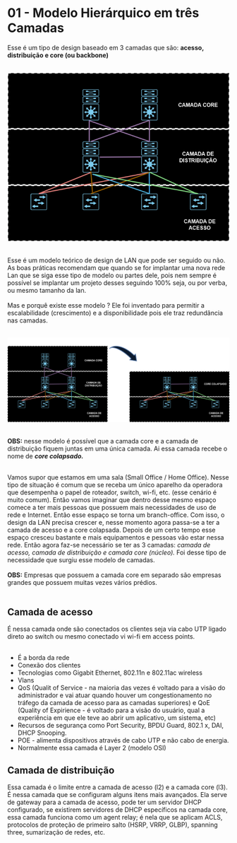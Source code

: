 # 01 - Modelo Hierárquico em três Camadas

Esse é um tipo de design baseado em 3 camadas que são: **acesso, distribuição e core (ou backbone)** <br></br>

![DESIGN](Imagens/design.png) <br></br>

Esse é um modelo teórico de design de LAN que pode ser seguido ou não. As boas práticas recomendam que quando se for implantar uma nova rede Lan que se siga esse tipo de modelo ou partes dele, pois nem sempre é possível se implantar um projeto desses seguindo 100% seja, ou por verba, ou mesmo tamanho da lan. <br></br>
Mas e porquê existe esse modelo ? Ele foi inventado para permitir a escalabilidade (crescimento) e a disponibilidade pois ele traz redundância nas camadas. <br></br>

![Design2](Imagens/design2.png) <br></br>

**OBS:** nesse modelo é possível que a camada core e a camada de distribuição fiquem juntas em uma única camada. Ai essa camada recebe o nome de ***core colapsado.*** <br></br>

Vamos supor que estamos em uma sala (Small Office / Home Office). Nesse tipo de situação é comum que se receba um único aparelho da operadora que desempenha o papel de roteador, switch, wi-fi, etc. (esse cenário é muito comum). Então vamos imaginar que dentro desse mesmo espaço comece a ter mais pessoas que possuem mais necessidades de uso de rede e Internet. Então esse espaço se torna um branch-office. Com isso, o design da LAN precisa crescer e, nesse momento agora passa-se a ter a camada de acesso e a core colapsada. Depois de um certo tempo esse espaço cresceu bastante e mais equipamentos e pessoas vão estar nessa rede. Então agora faz-se necessário se ter as 3 camadas: *camada de acesso, camada de distribuição e camada core (núcleo).* Foi desse tipo de necessidade que surgiu esse modelo de camadas. <br></br>
**OBS:** Empresas que possuem a camada core em separado são empresas grandes que possuem muitas vezes vários prédios. <br></br>

## Camada de acesso

É nessa camada onde são conectados os clientes seja via cabo UTP ligado direto ao switch ou mesmo conectado vi wi-fi em access points. </br></br>

* É a borda da rede
* Conexão dos clientes
* Tecnologias como Gigabit Ethernet, 802.11n e 802.11ac wireless
* Vlans
* QoS (Qualit of Service - na maioria das vezes é voltado para a visão do administrador e vai atuar quando houver um congestionamento no tráfego da camada de acesso para as camadas superiores) e QoE (Quality of Expirience - é voltado para a visão do usuário, qual a experiência em que ele teve ao abrir um aplicativo, um sistema, etc)
* Recursos de segurança como Port Security, BPDU Guard, 802.1 x, DAI, DHCP Snooping.
* POE - alimenta dispositivos através de cabo UTP e não cabo de energia.
* Normalmente essa camada é Layer 2 (modelo OSI)

## Camada de distribuição

Essa camada é o limite entre a camada de acesso (l2) e a camada core (l3). É nessa camada que se configuram alguns itens mais avançados. Ela serve de gateway para a camada de acesso, pode ter um servidor DHCP configurado, se existirem servidores de DHCP específicos na camada core, essa camada funciona como um agent relay; é nela que se aplicam ACLS, protocolos de proteção de primeiro salto (HSRP, VRRP, GLBP), spanning three, sumarização de redes, etc. <br></br>
